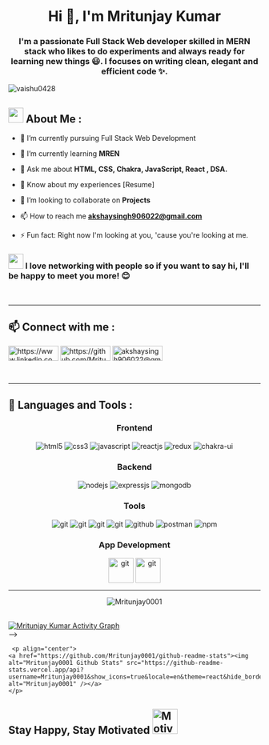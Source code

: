  <img style="position: relative;" src="https://jusmarktech.com/public/a/images/pages/web_development.gif" alt="">
     

<!-- <img  src="https://media4.giphy.com/media/RbDKaczqWovIugyJmW/200w.webp?cid=ecf05e473x0h6z25ch2337duxm3gapo46tl3l3s8kjnuxp08&rid=200w.webp&ct=g" >  -->
<h1 align="center">Hi 👋, I'm Mritunjay Kumar</h1>
<h3 align="center">I'm a passionate Full Stack Web developer skilled in MERN stack who likes to do experiments and always ready for learning new things 😃. I focuses on writing clean, elegant and efficient code ✨.</h3>

<p align="left"> <img src="https://komarev.com/ghpvc/?username=vaishu0428&label=Profile%20views&color=0e75b6&style=flat" alt="vaishu0428" /> </p>
<h2><img src="https://github.com/TheDudeThatCode/TheDudeThatCode/blob/master/Assets/Designer.gif" height="30" width="30"> About Me :</h2>

- 🔭 I’m currently pursuing Full Stack Web Development

- 🌱 I’m currently learning **MREN**

- 💬 Ask me about **HTML, CSS, Chakra, JavaScript, React , DSA.**

- 📄 Know about my experiences [Resume]

- 💞️ I’m looking to collaborate on **Projects**

- 📫 How to reach me **akshaysingh906022@gmail.com**

- ⚡ Fun fact: Right now I'm looking at you, 'cause you're looking at me.
<h3><img src="https://camo.githubusercontent.com/ec0df7b334d15078e980be8f26f35f1bd6f004eaa4a121db42fed361360c1817/68747470733a2f2f6d656469612e67697068792e636f6d2f6d656469612f4c6e516a7057614f4e386e68723231764e572f67697068792e676966" height="30" width="30"/>
 I love networking with people so if you want to say hi, I'll be happy to meet you more! 😊</h3>

<br>
<hr>
<h2 align="left"> 📫 Connect with me :</h2>
<p align="center" >
  
 

<a href="https://www.linkedin.com/in/akshay-chauhan-6911561b0/" target="blank"><img align="center" src="https://camo.githubusercontent.com/5e3d78e5310a41c0667e07077cf93596229de398b154b83885dc068874ed5365/68747470733a2f2f696d672e736869656c64732e696f2f62616467652f6c696e6b6564696e2d2532333145373742352e7376673f267374796c653d666f722d7468652d6261646765266c6f676f3d6c696e6b6564696e266c6f676f436f6c6f723d7768697465" alt="https://www.linkedin.com/in/akshay-chauhan-6911561b0/" height="30" width="100" /></a>
     <a href="https://github.com/Mritunjay0001" target="blank"><img align="center" src="https://camo.githubusercontent.com/b2d1ae072c968dbeaf2232f0e1071ae5a7b218b11caec1ae5c69c10ef370a3cc/68747470733a2f2f696d672e736869656c64732e696f2f62616467652f6769746875622d2532333234323932652e7376673f267374796c653d666f722d7468652d6261646765266c6f676f3d676974687562266c6f676f436f6c6f723d7768697465" alt="https://github.com/Mritunjay0001" height="30" width="100" /></a>
  <a href="akshaysingh906022@gmail.com" target="blank"><img align="center" src="https://camo.githubusercontent.com/571384769c09e0c66b45e39b5be70f68f552db3e2b2311bc2064f0d4a9f5983b/68747470733a2f2f696d672e736869656c64732e696f2f62616467652f476d61696c2d4431343833363f7374796c653d666f722d7468652d6261646765266c6f676f3d676d61696c266c6f676f436f6c6f723d7768697465" alt="akshaysingh906022@gmail.com" height="30" width="100" /></a>
</p>
  
<br>
<hr>
<h2 align="left"> 🚀 Languages and Tools :</h2>
<div align="center">
 
 <div align="center"><h3 align="center">Frontend</h3>
<img src="https://img.shields.io/badge/html5-%23E34F26.svg?style=for-the-badge&logo=html5&logoColor=white" align="center" alt="html5">
<img src = "https://img.shields.io/badge/css3-%231572B6.svg?style=for-the-badge&logo=css3&logoColor=white" align="center" alt="css3">
<img src ="https://img.shields.io/badge/javascript-%23323330.svg?style=for-the-badge&logo=javascript&logoColor=%23F7DF1E" align="center" alt="javascript">
<img src="https://img.shields.io/badge/React-20232A?style=for-the-badge&logo=react&logoColor=61DAFB"  align="center" alt="reactjs" />
<img src="https://img.shields.io/badge/Redux-593D88?style=for-the-badge&logo=redux&logoColor=white"  align="center" alt="redux" />

<img src = "https://img.shields.io/badge/chakra ui-%234ED1C5.svg?style=for-the-badge&logo=chakraui&logoColor=white" align="center" alt="chakra-ui"/>
</div>
  <div align="center"><h3 align="center">Backend</h3> 
<img src="https://img.shields.io/badge/Node.js-339933?style=for-the-badge&logo=nodedotjs&logoColor=white" align="center" alt="nodejs" />
<img src="https://img.shields.io/badge/Express.js-000000?style=for-the-badge&logo=express&logoColor=white" align="center" alt="expressjs"/>
<img src="https://img.shields.io/badge/MongoDB-4EA94B?style=for-the-badge&logo=mongodb&logoColor=white" align="center" alt="mongodb"/>

 </div>
  <div align="center"><h3 align="center">Tools</h3> 
   <img src="https://img.shields.io/badge/heroku-%23430098.svg?style=for-the-badge&logo=heroku&logoColor=white" align="center" alt="git"/>
   <img src="https://img.shields.io/badge/netlify-%23000000.svg?style=for-the-badge&logo=netlify&logoColor=#00C7B7" align="center" alt="git"/>
   <img src="https://img.shields.io/badge/vercel-%23000000.svg?style=for-the-badge&logo=vercel&logoColor=whit" align="center" alt="git"/>
   <img src="https://img.shields.io/badge/Git-f44d27?style=for-the-badge&logo=git&logoColor=white"  align="center" alt="git"/>
<img src="https://img.shields.io/badge/GitHub-100000?style=for-the-badge&logo=github&logoColor=white"  align="center" alt="github"/>
<img src ="https://img.shields.io/badge/Postman-FF6C37?style=for-the-badge&logo=postman&logoColor=white" align="center" alt="postman">
<img src = "https://img.shields.io/badge/NPM-%23000000.svg?style=for-the-badge&logo=npm&logoColor=white" align="center" alt="npm">
   <br/>
 </div>
  <div  align="center">
  <h3 align="center">App Development</h3>
   <img src="https://seeklogo.com/images/R/react-native-logo-221C671C70-seeklogo.com.png"?style=for-the-badge&logo=heroku&logoColor=white" align="center" width=50px alt="git"/>
   <img src="https://seeklogo.com/images/E/expo-logo-01BB2BCFC3-seeklogo.com.png"?style=for-the-badge&logo=heroku&logoColor=white" align="center"  width=50px alt="git"/>
 </div> 
</div>
<hr />
<!-- <h2>📊 My Github Stats</h2><br>
<p align="center"><img align="center" src="https://github-readme-stats.vercel.app/api/top-langs?username=vaishu0428&show_icons=true&locale=en&layout=compact&bg_color=0D1117&theme=react&hide_border=true" alt="Mritunjay0001" /></p><br>
<p align="center">&nbsp;<img align="center" src="https://github-readme-stats.vercel.app/api?username=Mritunjay0001&show_icons=true&locale=en&theme=react&hide_border=true&bg_color=0D1117" alt="Mritunjay0001"/></p><br>

<!-- <p align="center"><img align="center" src="https://github-readme-streak-stats.herokuapp.com/?user=Mritunjay0001&theme=react&hide_border=true&bg_color=0D1117" alt="Mritunjay0001" /></p><br> -->

  <p align="center"> <img align="center" src="https://github-readme-streak-stats.herokuapp.com/?user=Mritunjay0001&theme=react&bg_color=0D1117" alt="Mritunjay0001"  /></p><br>
<a href="https://github.com/Mritunjay0001/github-readme-activity-graph"><img alt="Mritunjay Kumar Activity Graph" src="https://github-readme-activity-graph.cyclic.app/graph?username=Mritunjay0001&bg_color=0D1117&color=5BCDEC&line=5BCDEC&point=FFFFFF&hide_border=true" /></a>
<br> -->
 <br/>
 
     <p align="center">                                                                                                 
    <a href="https://github.com/Mritunjay0001/github-readme-stats"><img alt="Mritunjay0001 Github Stats" src="https://github-readme-stats.vercel.app/api?username=Mritunjay0001&show_icons=true&locale=en&theme=react&hide_border=true&bg_color=0D1117" alt="Mritunjay0001" /></a>
    </p> 

<h2 text-align=center >Stay Happy, Stay Motivated  <img height=50px src="https://i.pinimg.com/originals/69/52/88/69528895726f32fc384babcde61a535a.gif" alt="Motivated"></h2>

